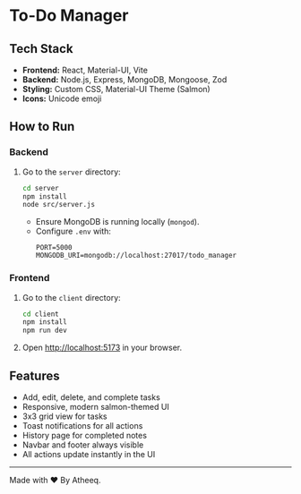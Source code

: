 # To-Do Manager

## Tech Stack
- **Frontend:** React, Material-UI, Vite
- **Backend:** Node.js, Express, MongoDB, Mongoose, Zod
- **Styling:** Custom CSS, Material-UI Theme (Salmon)
- **Icons:** Unicode emoji

## How to Run

### Backend
1. Go to the `server` directory:
   ```sh
   cd server
   npm install
   node src/server.js
   ```
   - Ensure MongoDB is running locally (`mongod`).
   - Configure `.env` with:
     ```
     PORT=5000
     MONGODB_URI=mongodb://localhost:27017/todo_manager
     ```

### Frontend
1. Go to the `client` directory:
   ```sh
   cd client
   npm install
   npm run dev
   ```
2. Open [http://localhost:5173](http://localhost:5173) in your browser.

## Features
- Add, edit, delete, and complete tasks
- Responsive, modern salmon-themed UI
- 3x3 grid view for tasks
- Toast notifications for all actions
- History page for completed notes
- Navbar and footer always visible
- All actions update instantly in the UI

---
Made with ❤️ By Atheeq.
